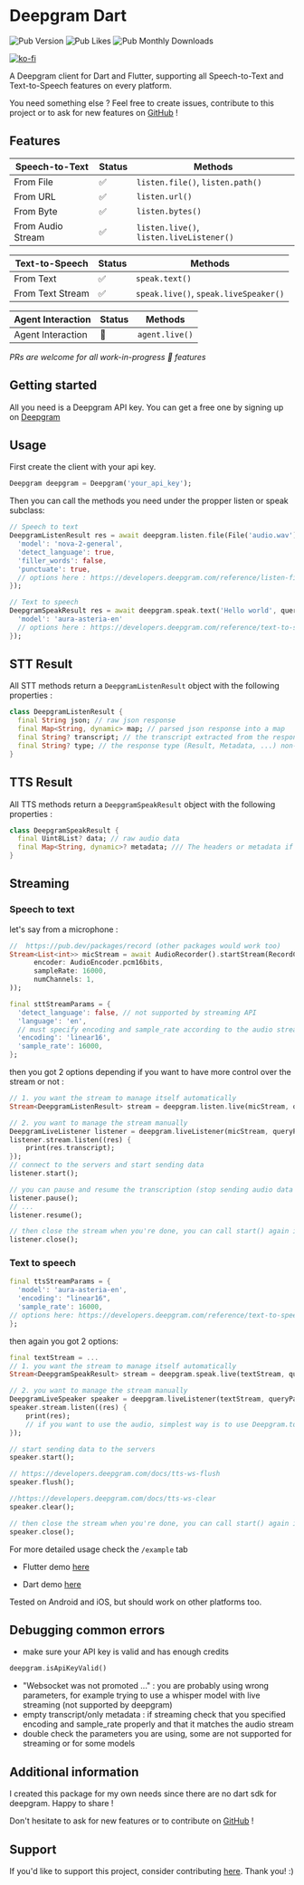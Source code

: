 <!-- 

This README describes the package. If you publish this package to pub.dev,
this README's contents appear on the landing page for your package.

For information about how to write a good package README, see the guide for
[writing package pages](https://dart.dev/guides/libraries/writing-package-pages). 

For general information about developing packages, see the Dart guide for
[creating packages](https://dart.dev/guides/libraries/create-library-packages)
and the Flutter guide for
[developing packages and plugins](https://flutter.dev/developing-packages). 

commands :

dart doc
dart format .
flutter pub publish --dry-run
-->

# Deepgram Dart

![Pub Version](https://img.shields.io/pub/v/deepgram_speech_to_text)
![Pub Likes](https://img.shields.io/pub/likes/deepgram_speech_to_text)
![Pub Monthly Downloads](https://img.shields.io/pub/dm/deepgram_speech_to_text)


[![ko-fi](https://ko-fi.com/img/githubbutton_sm.svg)](https://ko-fi.com/M4M71BK1YJ)

A Deepgram client for Dart and Flutter, supporting all Speech-to-Text and Text-to-Speech features on every platform.




You need something else ? Feel free to create issues, contribute to this project or to ask for new features on [GitHub](https://github.com/tempo-riz/deepgram_speech_to_text) !

## Features

| **Speech-to-Text**           | **Status** | **Methods**                              |
|------------------------------|------------|------------------------------------------|
| From File                    | ✅         | `listen.file()`, `listen.path()`         |
| From URL                     | ✅         | `listen.url()`                           |
| From Byte                    | ✅         | `listen.bytes()`                         |
| From Audio Stream            | ✅         | `listen.live()`, `listen.liveListener()` |


| **Text-to-Speech**           | **Status** | **Methods**                              |
|------------------------------|------------|------------------------------------------|
| From Text                    | ✅         | `speak.text()`                           |
| From Text Stream             | ✅         | `speak.live()`, `speak.liveSpeaker()`    |


| **Agent Interaction**        | **Status** | **Methods**                              |
|------------------------------|------------|------------------------------------------|
| Agent Interaction            | 🚧         | `agent.live()`                           |

_PRs are welcome for all work-in-progress 🚧 features_


## Getting started

All you need is a Deepgram API key. You can get a free one by signing up on [Deepgram](https://www.deepgram.com/)

## Usage

First create the client with your api key.
```dart
Deepgram deepgram = Deepgram('your_api_key');
```
Then you can call the methods you need under the propper listen or speak subclass:

```dart
// Speech to text
DeepgramListenResult res = await deepgram.listen.file(File('audio.wav'), queryParams: {
  'model': 'nova-2-general',
  'detect_language': true,
  'filler_words': false,
  'punctuate': true,
  // options here : https://developers.deepgram.com/reference/listen-file
});

// Text to speech
DeepgramSpeakResult res = await deepgram.speak.text('Hello world', queryParams: {
  'model': 'aura-asteria-en'
  // options here : https://developers.deepgram.com/reference/text-to-speech-api
});
```

## STT Result
All STT methods return a `DeepgramListenResult` object with the following properties : 
```dart
class DeepgramListenResult {
  final String json; // raw json response
  final Map<String, dynamic> map; // parsed json response into a map
  final String? transcript; // the transcript extracted from the response
  final String? type; // the response type (Result, Metadata, ...) non-null for streaming
}
```

## TTS Result
All TTS methods return a `DeepgramSpeakResult` object with the following properties : 
```dart
class DeepgramSpeakResult {
  final Uint8List? data; // raw audio data
  final Map<String, dynamic>? metadata; /// The headers or metadata if streaming
}
```


## Streaming
### Speech to text
let's say from a microphone :
```dart
//  https://pub.dev/packages/record (other packages would work too)
Stream<List<int>> micStream = await AudioRecorder().startStream(RecordConfig(
      encoder: AudioEncoder.pcm16bits,
      sampleRate: 16000,
      numChannels: 1,
));

final sttStreamParams = {
  'detect_language': false, // not supported by streaming API
  'language': 'en',
  // must specify encoding and sample_rate according to the audio stream
  'encoding': 'linear16',
  'sample_rate': 16000,
};
```

then you got 2 options depending if you want to have more control over the stream or not :
```dart
// 1. you want the stream to manage itself automatically
Stream<DeepgramListenResult> stream = deepgram.listen.live(micStream, queryParams: sttStreamParams);

// 2. you want to manage the stream manually
DeepgramLiveListener listener = deepgram.liveListener(micStream, queryParams: sttStreamParams);
listener.stream.listen((res) {
    print(res.transcript);
});
// connect to the servers and start sending data
listener.start();

// you can pause and resume the transcription (stop sending audio data to the server)
listener.pause(); 
// ...
listener.resume();

// then close the stream when you're done, you can call start() again if you want to restart a transcription 
listener.close(); 
```

### Text to speech
```dart
final ttsStreamParams = {
  'model': 'aura-asteria-en',
  'encoding': "linear16",
  'sample_rate': 16000,
// options here: https://developers.deepgram.com/reference/text-to-speech-api
};
```

then again you got 2 options:
```dart
final textStream = ...
// 1. you want the stream to manage itself automatically
Stream<DeepgramSpeakResult> stream = deepgram.speak.live(textStream, queryParams: ttsStreamParams);

// 2. you want to manage the stream manually
DeepgramLiveSpeaker speaker = deepgram.liveListener(textStream, queryParams: ttsStreamParams);
speaker.stream.listen((res) {
    print(res);
    // if you want to use the audio, simplest way is to use Deepgram.toWav(res.data) !
});

// start sending data to the servers
speaker.start();

// https://developers.deepgram.com/docs/tts-ws-flush 
speaker.flush();

//https://developers.deepgram.com/docs/tts-ws-clear
speaker.clear();

// then close the stream when you're done, you can call start() again if you want to restart a transcription 
speaker.close(); 
```


For more detailed usage check the `/example` tab

- Flutter demo [here](https://github.com/tempo-riz/deepgram_speech_to_text/tree/main/example/flutter_demo)

- Dart demo [here](https://github.com/tempo-riz/deepgram_speech_to_text/tree/main/example/dart_demo)

Tested on Android and iOS, but should work on other platforms too.

## Debugging common errors
- make sure your API key is valid and has enough credits

```dart
deepgram.isApiKeyValid()
```


- "Websocket was not promoted ..." : you are probably using wrong parameters, for example trying to use a whisper model with live streaming (not supported by deepgram)
- empty transcript/only metadata : if streaming check that you specified encoding and sample_rate properly and that it matches the audio stream
- double check the parameters you are using, some are not supported for streaming or for some models


## Additional information

I created this package for my own needs since there are no dart sdk for deepgram. Happy to share !

Don't hesitate to ask for new features or to contribute on [GitHub](https://github.com/tempo-riz/deepgram_speech_to_text) !

## Support

If you'd like to support this project, consider contributing [here](https://github.com/sponsors/tempo-riz). Thank you! :)
